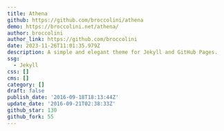 ```yaml
---
title: Athena
github: https://github.com/broccolini/athena
demo: https://broccolini.net/athena/
author: broccolini
author_link: https://github.com/broccolini
date: 2023-11-26T11:01:35.979Z
description: A simple and elegant theme for Jekyll and GitHub Pages.
ssg:
  - Jekyll
css: []
cms: []
category: []
draft: false
publish_date: '2016-09-18T18:13:44Z'
update_date: '2016-09-21T02:38:33Z'
github_star: 130
github_fork: 55
---
```

